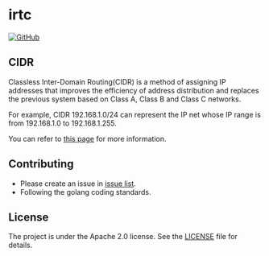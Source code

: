 # irtc

[![GitHub](https://img.shields.io/github/license/coopersong/irtc)](https://github.com/coopersong/irtc/blob/master/LICENSE)

## CIDR

Classless Inter-Domain Routing(CIDR) is a method of assigning IP addresses that improves the efficiency of address distribution and replaces the previous system based on Class A, Class B and Class C networks.

For example, CIDR 192.168.1.0/24 can represent the IP net whose IP range is from 192.168.1.0 to 192.168.1.255.

You can refer to [this page](https://en.wikipedia.org/wiki/Classless_Inter-Domain_Routing) for more information.

## Contributing

- Please create an issue in [issue list](https://github.com/coopersong/irtc/issues).
- Following the golang coding standards.

## License

The project is under the Apache 2.0 license. See the [LICENSE](LICENSE) file for details.

